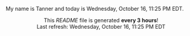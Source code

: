 My name is Tanner and today is Wednesday, October 16, 11:25 PM EDT.

<p align="center">This <i>README</i> file is generated <b>every 3 hours</b>!</br>Last refresh: Wednesday, October 16, 11:25 PM EDT<br /></p>

